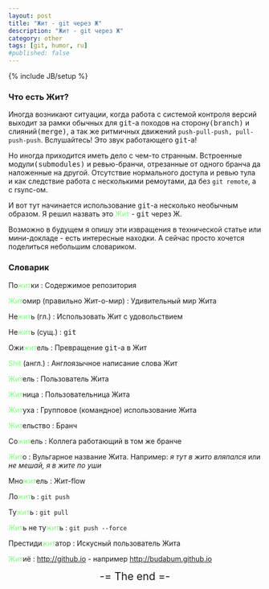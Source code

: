 ```yaml
---
layout: post
title: "Жит - git через Ж"
description: "Жит - git через Ж"
category: other
tags: [git, humor, ru]
#published: false
---
```

{% include JB/setup %}

### Что есть Жит?
Иногда возникают ситуации, когда работа с системой контроля версий выходит за рамки обычных для <samp>git</samp>-a походов на сторону<samp>(branch)</samp> и слияний<samp>(merge)</samp>,
 а так же ритмичных движений `push-pull-push, pull-push-push`. Вслушайтесь! Это звук работающего <samp>git</samp>-а!

Но иногда приходится иметь дело с чем-то странным. Встроенные модули<samp>(submodules)</samp> и ревью-бранчи, отрезанные от одного бранча да наложенные на другой.
 Отсутствие нормального доступа и ревью тула и как следствие работа с несколькими ремоутами, да без `git remote`, а с rsync-ом.

И вот тут начинается использование <samp>git</samp>-а несколько необычным образом. Я решил назвать это <span style='color:#7DFF7D'>Жит</span> - <samp>git</samp> через Ж.
 
Возможно в будущем я опишу эти извращения в технической статье или мини-докладе - есть интересные находки. А сейчас просто хочется поделиться небольшим словариком.

### Словарик

По<span style='color:#7DFF7D'>жит</span>ки
  : Содержимое репозитория
  
<span style='color:#7DFF7D'>Жит</span>омир (правильно Жит-о-мир)
  : Удивительный мир Жита
  
Не<span style='color:#7DFF7D'>жит</span>ь (гл.)
  : Использовать Жит с удовольствием
  
Не<span style='color:#7DFF7D'>жит</span>ь (сущ.)
  : <samp>git</samp>
  
Ожи<span style='color:#7DFF7D'>жит</span>ель
  : Превращение <samp>git</samp>-а в Жит
  
<span style='color:#7DFF7D'>Shit</span> (англ.)
  : Англоязычное написание слова Жит
  
<span style='color:#7DFF7D'>Жит</span>ель
  : Пользователь Жита

<span style='color:#7DFF7D'>Жит</span>ница
  : Пользовательница Жита
  
<span style='color:#7DFF7D'>Жит</span>уха
  : Групповое (командное) использование Жита
  
<span style='color:#7DFF7D'>Жит</span>ельство
  : Бранч
  
Со<span style='color:#7DFF7D'>жит</span>ель
  : Коллега работающий в том же бранче
  
<span style='color:#7DFF7D'>Жит</span>о
  : Вульгарное название Жита. Например: *я тут в жито вляпался* или *не мешай, я в жите по уши*
  
Мно<span style='color:#7DFF7D'>жит</span>ель
  : Жит-flow
  
Ло<span style='color:#7DFF7D'>жит</span>ь
  : `git push`
  
Ту<span style='color:#7DFF7D'>жит</span>ь
  : `git pull`

<span style='color:#7DFF7D'>Жит</span>ь не ту<span style='color:#7DFF7D'>жит</span>ь
  : `git push --force`

Престиди<span style='color:#7DFF7D'>жит</span>атор
  : Искусный пользователь Жита
  
<span style='color:#7DFF7D'>Жит</span>иё
  : http://github.io - например <http://budabum.github.io>
  
<div style='text-align:center; font-size:1.5em;'>-= The end =-</div>

